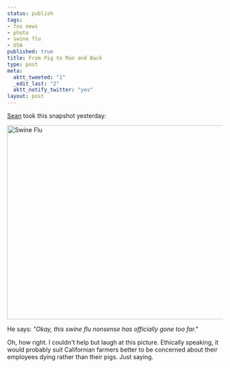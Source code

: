 ```yaml
--- 
status: publish
tags: 
- fox news
- photo
- swine flu
- USA
published: true
title: From Pig to Man and Back
type: post
meta: 
  aktt_tweeted: "1"
  _edit_last: "2"
  aktt_notify_twitter: "yes"
layout: post
---
```

<a href="http://blog.mozilla.com/sean/">Sean</a> took this snapshot yesterday:

<img src="http://fredericiana.com/wp-content/uploads/2009/05/swineflu.jpg" alt="Swine Flu" title="Swine Flu" width="604" height="453" class="alignnone size-full wp-image-2191" />

He says: <em>"Okay, this swine flu nonsense has officially gone too far."</em>

Oh, how right. I couldn't help but laugh at this picture. Ethically speaking, it would probably suit Californian farmers better to be concerned about their employees dying rather than their pigs. Just saying.
